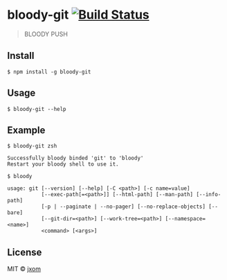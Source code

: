 # bloody-git [![Build Status](https://travis-ci.org/jxom/bloody-git.svg?branch=master)](https://travis-ci.org/jxom/bloody-git)

> BLOODY PUSH


## Install

```
$ npm install -g bloody-git
```


## Usage

```
$ bloody-git --help
```

## Example

```
$ bloody-git zsh

Successfully bloody binded 'git' to 'bloody'
Restart your bloody shell to use it.

$ bloody

usage: git [--version] [--help] [-C <path>] [-c name=value]
           [--exec-path[=<path>]] [--html-path] [--man-path] [--info-path]
           [-p | --paginate | --no-pager] [--no-replace-objects] [--bare]
           [--git-dir=<path>] [--work-tree=<path>] [--namespace=<name>]
           <command> [<args>]
```


## License

MIT © [jxom](http://jxom.io)
